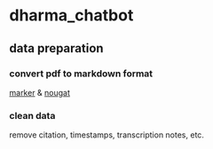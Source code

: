 # dharma_chatbot

## data preparation
### convert pdf to markdown format
[marker](https://github.com/VikParuchuri/marker) & [nougat](https://colab.research.google.com/gist/JimLiu/d7f16ce0cb6e9df55977e54ae8a6f5fe/pdf_to_markdown_by_nougat.ipynb#scrollTo=BipMr1oRLbZX)
### clean data
remove citation, timestamps, transcription notes, etc.


